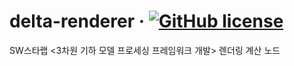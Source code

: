 # delta-renderer &middot; [![GitHub license](https://img.shields.io/github/license/kaist-gclab/delta-renderer)](https://github.com/kaist-gclab/delta-renderer/blob/master/LICENSE)

SW스타랩 <3차원 기하 모델 프로세싱 프레임워크 개발> 렌더링 계산 노드
